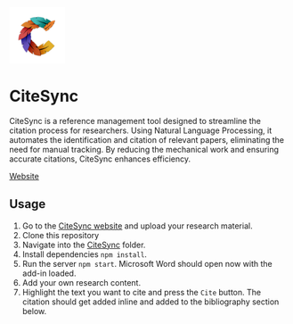 <img src="./static/citesync_logo.png" width="100" alt="CiteSync logo" />

# CiteSync

CiteSync is a reference management tool designed to streamline the citation process for researchers. Using Natural Language Processing, it automates the identification and citation of relevant papers, eliminating the need for manual tracking. By reducing the mechanical work and ensuring accurate citations, CiteSync enhances efficiency.

[Website](https://citesync.rajatjacob.com)

## Usage

1. Go to the [CiteSync website](https://citesync.rajatjacob.com) and upload your research material.
2. Clone this repository
3. Navigate into the [CiteSync](./CiteSync/) folder.
4. Install dependencies `npm install`.
5. Run the server `npm start`. Microsoft Word should open now with the add-in loaded.
6. Add your own research content.
7. Highlight the text you want to cite and press the `Cite` button. The citation should get added inline and added to the bibliography section below.